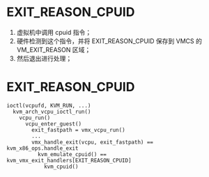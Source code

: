 EXIT_REASON_CPUID
=================


1. 虚拟机中调用 cpuid 指令；
2. 硬件检测到这个指令，并将 EXIT_REASON_CPUID 保存到 VMCS 的 VM_EXIT_REASON 区域；
3. 然后退出进行处理；


# EXIT_REASON_CPUID

```
ioctl(vcpufd, KVM_RUN, ...)
  kvm_arch_vcpu_ioctl_run()
    vcpu_run()
      vcpu_enter_guest()
        exit_fastpath = vmx_vcpu_run()
        ...
        vmx_handle_exit(vcpu, exit_fastpath) == kvm_x86_ops.handle_exit
          kvm_emulate_cpuid() == kvm_vmx_exit_handlers[EXIT_REASON_CPUID]
            kvm_cpuid()
```